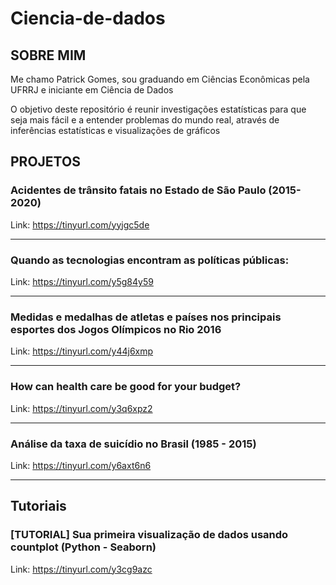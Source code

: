 # Ciencia-de-dados


## SOBRE MIM
  Me chamo Patrick Gomes, sou graduando em Ciências Econômicas pela UFRRJ e iniciante em Ciência de Dados



  O objetivo deste repositório é reunir investigações estatísticas para que seja mais fácil e a entender problemas do mundo real, através de inferências estatísticas e visualizações de gráficos


## PROJETOS

### Acidentes de trânsito fatais no Estado de São Paulo (2015-2020)
Link: https://tinyurl.com/yyjgc5de

_________________________________________________________________________________________________________________________________________________________________________________
### Quando as tecnologias encontram as políticas públicas:
Link: https://tinyurl.com/y5g84y59

________________________________________________________________________________________________________________________________________________________________________________

### Medidas e medalhas de atletas e países nos principais esportes dos Jogos Olímpicos no Rio 2016
Link: https://tinyurl.com/y44j6xmp

_________________________________________________________________________________________________________________________________________________________________________________
### How can health care be good for your budget?
Link: https://tinyurl.com/y3q6xpz2

_________________________________________________________________________________________________________________________________________________________________________________

### Análise da taxa de suicídio no Brasil (1985 - 2015)
Link: https://tinyurl.com/y6axt6n6

_________________________________________________________________________________________________________________________________________________________________________________

## Tutoriais

### [TUTORIAL] Sua primeira visualização de dados usando countplot (Python - Seaborn)
Link: https://tinyurl.com/y3cg9azc
